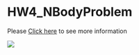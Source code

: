 # HW4_NBodyProblem

Please <a href = "https://ursinus-ids301-s2023.github.io/CoursePage/Assignments/HW3_NBodyProblem/index.html">Click here</a> to see more information

<img src = "NBody_Solution.gif">